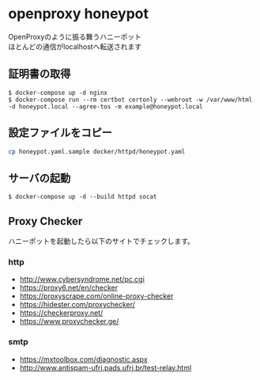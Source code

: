 # openproxy honeypot

OpenProxyのように振る舞うハニーポット  
ほとんどの通信がlocalhostへ転送されます  

## 証明書の取得
```
$ docker-compose up -d nginx
$ docker-compose run --rm certbot certonly --webroot -w /var/www/html -d honeypot.local --agree-tos -m example@honeypot.local
```

## 設定ファイルをコピー
```bash
cp honeypot.yaml.sample docker/httpd/honeypot.yaml
```

## サーバの起動
```
$ docker-compose up -d --build httpd socat
```

## Proxy Checker

ハニーポットを起動したら以下のサイトでチェックします。  

### http
* http://www.cybersyndrome.net/pc.cgi
* https://proxy6.net/en/checker
* https://proxyscrape.com/online-proxy-checker
* https://hidester.com/proxychecker/
* https://checkerproxy.net/
* https://www.proxychecker.ge/

### smtp
* https://mxtoolbox.com/diagnostic.aspx
* http://www.antispam-ufrj.pads.ufrj.br/test-relay.html

